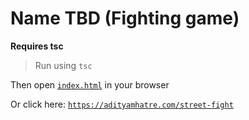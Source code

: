 # Name TBD (Fighting game)

**Requires tsc**

> Run using `tsc`

Then open [`index.html`](index.html) in your browser


Or click here: [`https://adityamhatre.com/street-fight`](https://adityamhatre.com/street-fight)